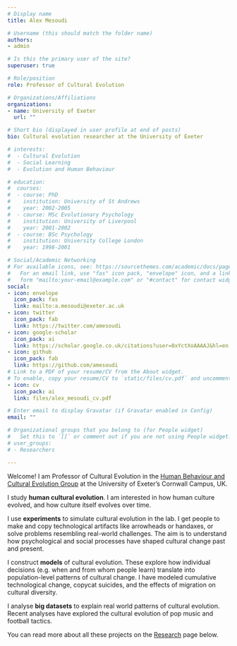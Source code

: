 ```yaml
---
# Display name
title: Alex Mesoudi

# Username (this should match the folder name)
authors:
- admin

# Is this the primary user of the site?
superuser: true

# Role/position
role: Professor of Cultural Evolution

# Organizations/Affiliations
organizations:
- name: University of Exeter
  url: ""

# Short bio (displayed in user profile at end of posts)
bio: Cultural evolution researcher at the University of Exeter

# interests:
#  - Cultural Evolution
#  - Social Learning
#  - Evolution and Human Behaviour

# education:
#  courses:
#  - course: PhD
#    institution: University of St Andrews
#    year: 2002-2005
#  - course: MSc Evolutionary Psychology
#    institution: University of Liverpool
#    year: 2001-2002
#  - course: BSc Psychology
#    institution: University College London
#    year: 1998-2001

# Social/Academic Networking
# For available icons, see: https://sourcethemes.com/academic/docs/page-builder/#icons
#   For an email link, use "fas" icon pack, "envelope" icon, and a link in the
#   form "mailto:your-email@example.com" or "#contact" for contact widget.
social:
- icon: envelope
  icon_pack: fas
  link: mailto:a.mesoudi@exeter.ac.uk
- icon: twitter
  icon_pack: fab
  link: https://twitter.com/amesoudi
- icon: google-scholar
  icon_pack: ai
  link: https://scholar.google.co.uk/citations?user=0xYctXoAAAAJ&hl=en
- icon: github
  icon_pack: fab
  link: https://github.com/amesoudi
# Link to a PDF of your resume/CV from the About widget.
# To enable, copy your resume/CV to `static/files/cv.pdf` and uncomment the lines below.
- icon: cv
  icon_pack: ai
  link: files/alex_mesoudi_cv.pdf

# Enter email to display Gravatar (if Gravatar enabled in Config)
email: ""

# Organizational groups that you belong to (for People widget)
#   Set this to `[]` or comment out if you are not using People widget.
# user_groups:
# - Researchers

---
```


Welcome! I am Professor of Cultural Evolution in the [Human Behaviour and Cultural Evolution Group](https://hubceg.jimdofree.com/) at the University of Exeter’s Cornwall Campus, UK.

I study **human cultural evolution**. I am interested in how human culture evolved, and how culture itself evolves over time.

I use **experiments** to simulate cultural evolution in the lab. I get people to make and copy technological artifacts like arrowheads or handaxes, or solve problems resembling real-world challenges. The aim is to understand how psychological and social processes have shaped cultural change past and present.

I construct **models** of cultural evolution. These explore how individual decisions (e.g. when and from whom people learn) translate into population-level patterns of cultural change. I have modeled cumulative technological change, copycat suicides, and the effects of migration on cultural diversity.

I analyse **big datasets** to explain real world patterns of cultural evolution. Recent analyses have explored the cultural evolution of pop music and football tactics.

You can read more about all these projects on the [Research](#research) page below.

